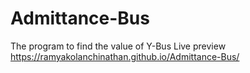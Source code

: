 # Admittance-Bus
The program to find the value of Y-Bus
Live preview 
https://ramyakolanchinathan.github.io/Admittance-Bus/
